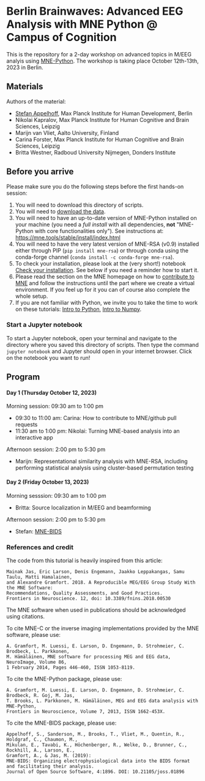 # Berlin Brainwaves: Advanced EEG Analysis with MNE Python @ Campus of Cognition

This is the repository for a 2-day workshop on advanced topics in M/EEG analyis using [MNE-Python](https://github.com/mne-tools/mne-python).
The workshop is taking place October 12th-13th, 2023 in Berlin.

## Materials

Authors of the material:

- [Stefan Appelhoff](https://stefanappelhoff.com/), Max Planck Institute for Human Development, Berlin
- Nikolai Kapralov, Max Planck Institute for Human Cognitive and Brain Sciences, Leipzig
- Marijn van Vliet, Aalto University, Finland
- Carina Forster, Max Planck Institute for Human Cognitive and Brain Sciences, Leipzig
- Britta Westner, Radboud University Nijmegen, Donders Institute

## Before you arrive

Please make sure you do the following steps before the first hands-on session:

1. You will need to download this directory of scripts.
1. You will need to [download the data](https://drive.google.com/file/d/1etefiAIRG6CMBeU91Fu2CTqM5KT9Ng_Z/view?usp=sharing).
1. You will need to have an up-to-date version of MNE-Python installed on your machine (you need a *full install* with all dependencies, **not** "MNE-Python with core functionalities only"). See instructions at: https://mne.tools/stable/install/index.html
1. You will need to have the very latest version of MNE-RSA (v0.9) installed either through PIP (`pip install mne-rsa`) or through conda using the conda-forge channel (`conda install -c conda-forge mne-rsa`).
1. To check your installation, please look at the (very short!) notebook [Check your installation](Installation_check.ipynb). See below if you need a reminder how to start it.
1. Please read the section on the MNE homepage on how to [contribute to MNE](https://mne.tools/stable/install/contributing.html) and follow the instructions until the part where we create a virtual environment. If you feel up for it you can of course also complete the whole setup.
1. If you are not familiar with Python, we invite you to take the time to work on these tutorials:
[Intro to Python](intro_to_python/0a-Intro_Python.ipynb), [Intro to Numpy](intro_to_python/0b-Intro_Numpy.ipynb).

### Start a Jupyter notebook

To start a Jupyter notebook, open your terminal and navigate to the directory where you saved this directory of scripts.
Then type the command `jupyter notebook` and Jupyter should open in your internet browser.
Click on the notebook you want to run!

## Program

#### Day 1 (Thursday October 12, 2023)

Morning session: 09:30 am to 1:00 pm

- 09:30 to 11:00 am: Carina: How to contribute to MNE/github pull requests
- 11:30 am to 1:00 pm: Nikolai: Turning MNE-based analysis into an interactive app

Afternoon session: 2:00 pm to 5:30 pm

- Marijn: Representational similarity analysis with MNE-RSA, including performing statistical analysis using cluster-based permutation testing

#### Day 2 (Friday October 13, 2023)

Morning sesssion: 09:30 am to 1:00 pm

- Britta: Source localization in M/EEG and beamforming

Afternoon session: 2:00 pm to 5:30 pm

- Stefan: [MNE-BIDS](https://github.com/mne-tools/mne-bids)

### References and credit

The code from this tutorial is heavily inspired from this article:

	Mainak Jas, Eric Larson, Denis Engemann, Jaakko Leppakangas, Samu Taulu, Matti Hamalainen,
	and Alexandre Gramfort. 2018. A Reproducible MEG/EEG Group Study With the MNE Software:
	Recommendations, Quality Assessments, and Good Practices.
	Frontiers in Neuroscience. 12, doi: 10.3389/fnins.2018.00530

The MNE software when used in publications should be acknowledged using citations.

To cite MNE-C or the inverse imaging implementations provided by the MNE software, please use:

	A. Gramfort, M. Luessi, E. Larson, D. Engemann, D. Strohmeier, C. Brodbeck, L. Parkkonen,
	M. Hämäläinen, MNE software for processing MEG and EEG data, NeuroImage, Volume 86,
	1 February 2014, Pages 446-460, ISSN 1053-8119.

To cite the MNE-Python package, please use:

	A. Gramfort, M. Luessi, E. Larson, D. Engemann, D. Strohmeier, C. Brodbeck, R. Goj, M. Jas,
	T. Brooks, L. Parkkonen, M. Hämäläinen, MEG and EEG data analysis with MNE-Python,
	Frontiers in Neuroscience, Volume 7, 2013, ISSN 1662-453X.

To cite the MNE-BIDS package, please use:

	Appelhoff, S., Sanderson, M., Brooks, T., Vliet, M., Quentin, R., Holdgraf, C., Chaumon, M.,
	Mikulan, E., Tavabi, K., Höchenberger, R., Welke, D., Brunner, C., Rockhill, A., Larson, E.,
	Gramfort, A., & Jas, M. (2019):
	MNE-BIDS: Organizing electrophysiological data into the BIDS format and facilitating their analysis.
	Journal of Open Source Software, 4:1896. DOI: 10.21105/joss.01896
